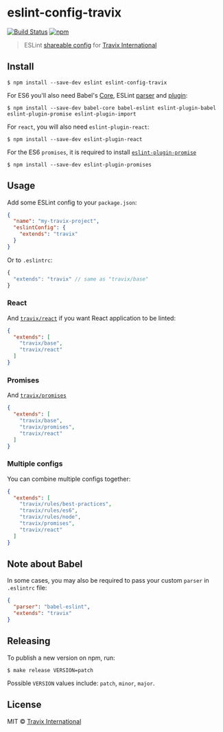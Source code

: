 # eslint-config-travix

[![Build Status](https://img.shields.io/travis/Travix-International/eslint-config-travix/master.svg)](http://travis-ci.org/Travix-International/eslint-config-travix) [![npm](https://img.shields.io/npm/v/eslint-config-travix.svg)](https://www.npmjs.com/package/eslint-config-travix)

> ESLint [shareable config](http://eslint.org/docs/developer-guide/shareable-configs.html) for [Travix International](https://travix.com)


## Install

```
$ npm install --save-dev eslint eslint-config-travix
```

For ES6 you'll also need Babel's [Core](https://www.npmjs.com/package/babel-core), ESLint [parser](https://github.com/babel/babel-eslint)
and [plugin](https://github.com/babel/eslint-plugin-babel):

```
$ npm install --save-dev babel-core babel-eslint eslint-plugin-babel eslint-plugin-promise eslint-plugin-import
```

For `react`, you will also need `eslint-plugin-react`:

```
$ npm install --save-dev eslint-plugin-react
```

For the ES6 `promises`, it is required to install [`eslint-plugin-promise`](https://github.com/xjamundx/eslint-plugin-promise)

```
$ npm install --save-dev eslint-plugin-promises
```

## Usage

Add some ESLint config to your `package.json`:

```json
{
  "name": "my-travix-project",
  "eslintConfig": {
    "extends": "travix"
  }
}
```

Or to `.eslintrc`:

```js
{
  "extends": "travix" // same as "travix/base"
}
```

### React

And [`travix/react`](react.js) if you want React application to be linted:

```json
{
  "extends": [
    "travix/base",
    "travix/react"
  ]
}
```

### Promises

And [`travix/promises`](promises.js)

```json
{
  "extends": [
    "travix/base",
    "travix/promises",
    "travix/react"
  ]
}
```

### Multiple configs

You can combine multiple configs together:

```json
{
  "extends": [
    "travix/rules/best-practices",
    "travix/rules/es6",
    "travix/rules/node",
    "travix/promises",
    "travix/react"
  ]
}
```

## Note about Babel

In some cases, you may also be required to pass your custom `parser` in `.eslintrc` file:

```json
{
  "parser": "babel-eslint",
  "extends": "travix"
}
```

## Releasing

To publish a new version on npm, run:

```
$ make release VERSION=patch
```

Possible `VERSION` values include: `patch`, `minor`, `major`.

## License

MIT © [Travix International](https://travix.com)
